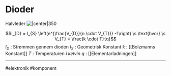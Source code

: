 # Dioder
Halvleder
![|center|350](http://1.bp.blogspot.com/_tWcsnP09Wj8/TDGX8WA0oaI/AAAAAAAABzI/GOZUKj5H18g/s400/PN-diode.png)

$$I_{D} = I_{S} \left(e^{\frac{V_{D}}{n \cdot V_{T}}} -1\right) \s \text{hvor} \s V_{T} = \frac{k \cdot  T}{q}$$
$I_{D}$ : Strømmen gennem dioden
$I_{S}$ : Geometrisk Konstant
$k$ : [[Bolzmanns Konstant]]
$T$ : Temperaturen i *kelvin*
$q$ : [[Elementarladningen]]

$$$$

---
#elektronik #komponent 